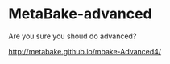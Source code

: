# MetaBake-advanced

Are you sure you shoud do advanced?

http://metabake.github.io/mbake-Advanced4/
